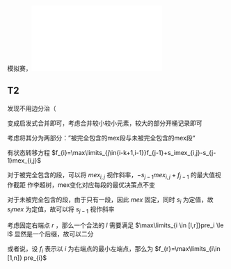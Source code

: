 
模拟赛，![题面](20250204.pdf)







## T2

发现不用边分治（

变成启发式合并即可，考虑合并较小较小元素，较大的部分开桶记录即可












考虑将其分为两部分：”被完全包含的mex段与未被完全包含的mex段“

有状态转移方程 $f_{i}=\max\limits_{j\in{i-k+1,i-1}}f_{j-1}+s_imex_{i,j}-s_{j-1}mex_{i,j}$

对于被完全包含的段，可以将 $mex_{i,j}$ 视作斜率，$-s_{j-1}mex_{i,j}+f_{j-1}$ 的最大值视作截距 作李超树，mex变化对应每段的最优决策点不变

对于未被完全包含的段，由于只有一段，因此 $mex$ 固定，同时 $s_i$ 为定值，故 $s_imex$ 为定值，故可以将 $s_{j-1}$ 视作斜率


考虑固定右端点 $r$ ，那么一个合法的 $l$ 需要满足 $\max\limits_{i \in [l,r]}pre_i \le l$ 
显然是一个后缀，故可以二分

或者说，设 $f_i$ 表示以 $i$ 为右端点的最小左端点，那么为 $f_{r}=\max\limits_{i\in [1,n]} pre_{i}$ 

